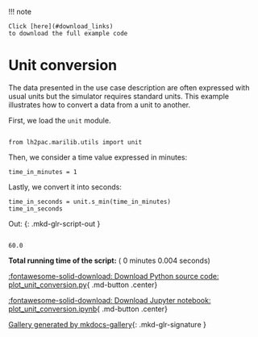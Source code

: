 
<!--
 DO NOT EDIT.
 THIS FILE WAS AUTOMATICALLY GENERATED BY mkdocs-gallery.
 TO MAKE CHANGES, EDIT THE SOURCE PYTHON FILE:
 "docs/scripts/examples/plot_unit_conversion.py"
 LINE NUMBERS ARE GIVEN BELOW.
-->

!!! note

    Click [here](#download_links)
    to download the full example code

# Unit conversion

The data presented in the use case description are often expressed with usual units
but the simulator requires standard units.
This example illustrates how to convert a data from a unit to another.

First,
we load the `unit` module.

<!-- GENERATED FROM PYTHON SOURCE LINES 10-13 -->

```{.python }

from lh2pac.marilib.utils import unit

```








<!-- GENERATED FROM PYTHON SOURCE LINES 14-16 -->

Then,
we consider a time value expressed in minutes:

<!-- GENERATED FROM PYTHON SOURCE LINES 16-18 -->

```{.python }
time_in_minutes = 1

```








<!-- GENERATED FROM PYTHON SOURCE LINES 19-21 -->

Lastly,
we convert it into seconds:

<!-- GENERATED FROM PYTHON SOURCE LINES 21-23 -->

```{.python }
time_in_seconds = unit.s_min(time_in_minutes)
time_in_seconds
```




Out:
{: .mkd-glr-script-out }

```{.shell .mkd-glr-script-out-disp }

60.0
```






**Total running time of the script:** ( 0 minutes  0.004 seconds)

<div id="download_links"></div>



[:fontawesome-solid-download: Download Python source code: plot_unit_conversion.py](./plot_unit_conversion.py){ .md-button .center}

[:fontawesome-solid-download: Download Jupyter notebook: plot_unit_conversion.ipynb](./plot_unit_conversion.ipynb){ .md-button .center}


[Gallery generated by mkdocs-gallery](https://mkdocs-gallery.github.io){: .mkd-glr-signature }
